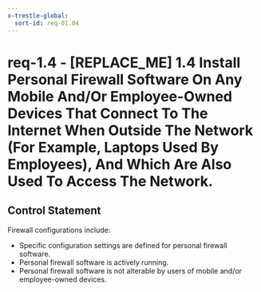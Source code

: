 ```yaml
---
x-trestle-global:
  sort-id: req-01.04
---
```


# req-1.4 - \[REPLACE_ME\] 1.4 Install Personal Firewall Software On Any Mobile And/Or Employee-Owned Devices That Connect To The Internet When Outside The Network (For Example, Laptops Used By Employees), And Which Are Also Used To Access The Network.

## Control Statement

Firewall configurations include:
* Specific configuration settings are defined for personal firewall software.
* Personal firewall software is actively running.
* Personal firewall software is not alterable by users of mobile and/or
  employee-owned devices.

